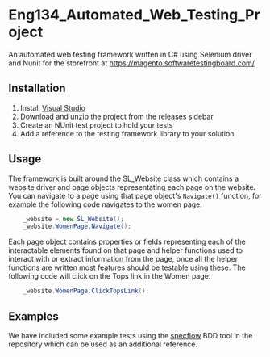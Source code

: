# Eng134_Automated_Web_Testing_Project
An automated web testing framework written in C# using Selenium driver and Nunit for the storefront at https://magento.softwaretestingboard.com/

## Installation
1. Install [Visual Studio](https://visualstudio.microsoft.com/)
2. Download and unzip the project from the releases sidebar
3. Create an NUnit test project to hold your tests
5. Add a reference to the testing framework library to your solution

## Usage
The framework is built around the SL_Website class which contains a website driver and page objects representating each page on the website. You can navigate to a page using that page object's `Navigate()` function, for example the following code navigates to the women page.

``` C#
    _website = new SL_Website();
    _website.WomenPage.Navigate();
```

Each page object contains properties or fields representing each of the interactable elements found on that page and helper functions used to interact with or extract information from the page, once all the helper functions are written most features should be testable using these. The following code will click on the Tops link in the Women page.

``` C#
    _website.WomenPage.ClickTopsLink();
```

## Examples
We have included some example tests using the [specflow](https://specflow.org/tools/specflow/) BDD tool in the repository which can be used as an additional reference.
